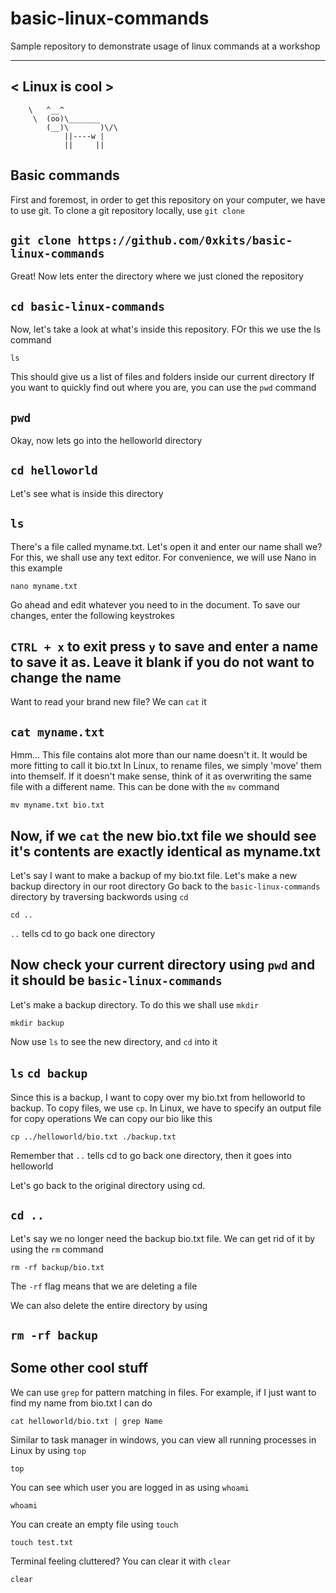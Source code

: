 # basic-linux-commands
Sample repository to demonstrate usage of linux commands at a workshop
 _______________
< Linux is cool >
 ---------------
        \   ^__^
         \  (oo)\_______
            (__)\       )\/\
                ||----w |
                ||     ||

## Basic commands

First and foremost, in order to get this repository on your computer, we have to use git.
To clone a git repository locally, use `git clone`

`git clone https://github.com/0xkits/basic-linux-commands`
---
Great! Now lets enter the directory where we just cloned the repository

`cd basic-linux-commands`
---
Now, let's take a look at what's inside this repository. FOr this we use the ls command

`ls`

This should give us a list of files and folders inside our current directory
If you want to quickly find out where you are, you can use the `pwd` command

`pwd`
---
Okay, now lets go into the helloworld directory

`cd helloworld`
---
Let's see what is inside this directory

`ls`
---
There's a file called myname.txt. Let's open it and enter our name shall we?
For this, we shall use any text editor. For convenience, we will use Nano in this example

`nano myname.txt`

Go ahead and edit whatever you need to in the document. To save our changes, enter the following keystrokes

`CTRL + x` to exit
press `y` to save
and enter a name to save it as. Leave it blank if you do not want to change the name
---
Want to read your brand new file? We can `cat` it

`cat myname.txt`
---
Hmm... This file contains alot more than our name doesn't it. It would be more fitting to call it bio.txt
In Linux, to rename files, we simply 'move' them into themself. If it doesn't make sense, think of it as overwriting 
the same file with a different name. This can be done with the `mv` command

`mv myname.txt bio.txt`

Now, if we `cat` the new bio.txt file we should see it's contents are exactly identical as myname.txt
---
Let's say I want to make a backup of my bio.txt file. Let's make a new backup directory in our root directory
Go back to the `basic-linux-commands` directory by traversing backwords using `cd`

`cd ..`

`..` tells cd to go back one directory

Now check your current directory using `pwd` and it should be `basic-linux-commands`
---
Let's make a backup directory. To do this we shall use `mkdir`

`mkdir backup`

Now use `ls` to see the new directory, and `cd` into it

`ls`
`cd backup`
---
Since this is a backup, I want to copy over my bio.txt from helloworld to backup.
To copy files, we use `cp`. In Linux, we have to specify an output file for copy operations
We can copy our bio like this

`cp ../helloworld/bio.txt ./backup.txt`

Remember that `..` tells cd to go back one directory, then it goes into helloworld

Let's go back to the original directory using cd.

`cd ..`
---
Let's say we no longer need the backup bio.txt file. We can get rid of it by using the `rm` command

`rm -rf backup/bio.txt`

The `-rf` flag means that we are deleting a file

We can also delete the entire directory by using

`rm -rf backup`
---
## Some other cool stuff

We can use `grep` for pattern matching in files. For example, if I just want to find my name from
bio.txt I can do

`cat helloworld/bio.txt | grep Name`

Similar to task manager in windows, you can view all running processes in Linux by using `top`

`top`

You can see which user you are logged in as using `whoami`

`whoami`

You can create an empty file using `touch`

`touch test.txt`

Terminal feeling cluttered? You can clear it with `clear`

`clear`


